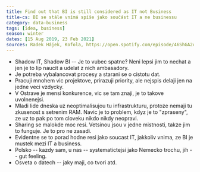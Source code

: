 ```yaml
---
title: Find out that BI is still considered as IT not Business
title-cs: BI se stále vnímá spíše jako součást IT a ne businessu 
category: data-business
tags: [idea, business]
season: winter
dates: [15 Aug 2019, 23 Feb 2021]
sources: Radek Hájek, Kofola, https://open.spotify.com/episode/46ShGA2oJZF9qlAdyCMiFn?si=clhakw4UTdOnjoCgg7DyaQ
---
```


* Shadow IT, Shadow BI -- Je to vubec spatne? Neni lepsi jim to nechat a jen je to lip naucit a udelat z nich ambasadory.
* Je potreba vybalancovat procesy a starani se o cistotu dat.
* Pracuji mnohem vic projektove, prirazuji priority, ale nejspis delaji jen na jedne veci vzdycky.
* V Ostrave je mensi konkurence, vic se tam znaji, je to takove uvolnenejsi.
* Mladi lide dneska uz neoptimalisujou tu infrastrukturu, protoze nemaji tu zkusenost s setrenim RAM. Navic je to problem, kdyz je to "zpraseny", ze uz to pak po tom cloveku nikdo nikdy neopravi.
* Sharing se malokde moc resi. Vetsinou jsou v jedne mistnosti, takze jim to funguje. Je to pro ne zasadi.
* Evidentne se to porad hodne resi jako soucast IT, jakkoliv vnima, ze BI je mustek mezi IT a business.
* Polsko -- kazdy sam, u nas -- systematictejsi jako Nemecko trochu, jih -- gut feeling.
* Osveta o datech -- jaky maji, co tvori atd.